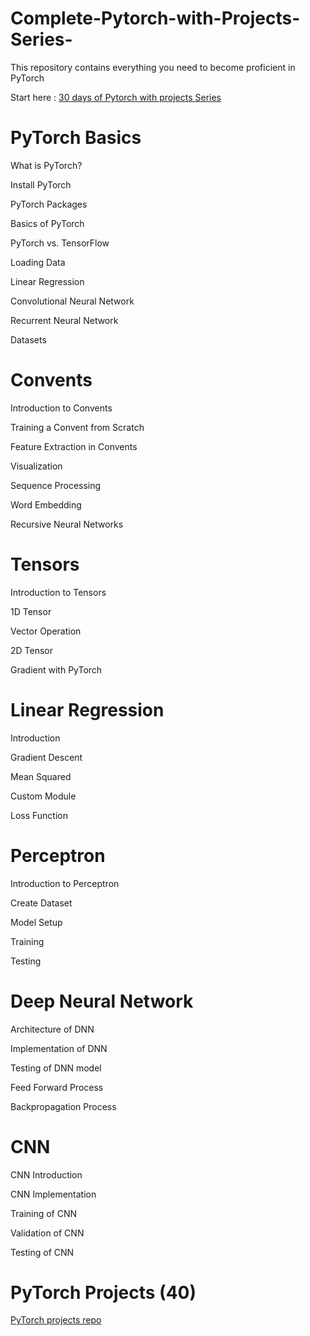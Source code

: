 # Complete-Pytorch-with-Projects-Series-
This repository contains everything you need to become proficient in PyTorch


Start here : [30 days of Pytorch with projects Series](https://medium.com/coders-mojo/30-days-of-pytorch-with-projects-series-737941e5aa4f?sk=d0ead140034be9f1fff27d059b525221)

# PyTorch Basics

What is PyTorch?

Install PyTorch

PyTorch Packages

Basics of PyTorch

PyTorch vs. TensorFlow

Loading Data

Linear Regression

Convolutional Neural Network

Recurrent Neural Network

Datasets

# Convents

Introduction to Convents

Training a Convent from Scratch

Feature Extraction in Convents

Visualization

Sequence Processing

Word Embedding

Recursive Neural Networks

# Tensors

Introduction to Tensors

1D Tensor

Vector Operation

2D Tensor

Gradient with PyTorch

# Linear Regression

Introduction

Gradient Descent

Mean Squared

Custom Module

Loss Function

# Perceptron

Introduction to Perceptron

Create Dataset

Model Setup

Training

Testing

# Deep Neural Network

Architecture of DNN

Implementation of DNN

Testing of DNN model

Feed Forward Process

Backpropagation Process

# CNN

CNN Introduction

CNN Implementation

Training of CNN

Validation of CNN

Testing of CNN

# PyTorch Projects (40)

[PyTorch projects repo](https://medium.com/coders-mojo/30-days-of-pytorch-with-projects-series-737941e5aa4f?sk=d0ead140034be9f1fff27d059b525221)
